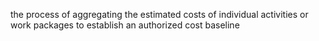 the process of aggregating the estimated costs of individual activities or work packages to 
establish an authorized cost baseline
